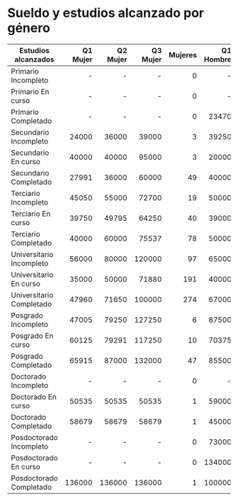 # Sueldo y estudios alcanzado por género

| Estudios alcanzados | Q1 Mujer | Q2 Mujer | Q3 Mujer | Mujeres | Q1 Hombre | Q2 Hombre | Q3 Hombre | Hombres |
|--|--:|--:|--:|--:|--:|--:|--:|--:|
| Primario Incompleto | - | - | - | 0 | - | - | - | 0 |
| Primario En curso | - | - | - | 0 | - | - | - | 0 |
| Primario Completado | - | - | - | 0 | 23470 | 23470 | 23470 | 1 |
| Secundario Incompleto | 24000 | 36000 | 39000 | 3 | 39250 | 58500 | 78703 | 46 |
| Secundario En curso | 40000 | 40000 | 95000 | 3 | 20000 | 43000 | 65000 | 13 |
| Secundario Completado | 27991 | 36000 | 60000 | 49 | 40000 | 62000 | 91750 | 406 |
| Terciario Incompleto | 45050 | 55000 | 72700 | 19 | 50000 | 75591 | 105000 | 172 |
| Terciario En curso | 39750 | 49795 | 64250 | 40 | 39000 | 50000 | 70100 | 223 |
| Terciario Completado | 40000 | 60000 | 75537 | 78 | 50000 | 71773 | 105000 | 555 |
| Universitario Incompleto | 56000 | 80000 | 120000 | 97 | 65000 | 93000 | 132000 | 875 |
| Universitario En curso | 35000 | 50000 | 71880 | 191 | 40000 | 58668 | 85000 | 1148 |
| Universitario Completado | 47960 | 71650 | 100000 | 274 | 67000 | 97000 | 140000 | 1221 |
| Posgrado Incompleto | 47005 | 79250 | 127250 | 6 | 87500 | 98750 | 150500 | 19 |
| Posgrado En curso | 60125 | 79291 | 117250 | 10 | 70375 | 96125 | 120000 | 46 |
| Posgrado Completado | 65915 | 87000 | 132000 | 47 | 85500 | 120000 | 183750 | 174 |
| Doctorado Incompleto | - | - | - | 0 | - | - | - | 0 |
| Doctorado En curso | 50535 | 50535 | 50535 | 1 | 59000 | 120000 | 165000 | 7 |
| Doctorado Completado | 58679 | 58679 | 58679 | 1 | 45000 | 100000 | 145000 | 9 |
| Posdoctorado Incompleto | - | - | - | 0 | 73000 | 73000 | 73000 | 1 |
| Posdoctorado En curso | - | - | - | 0 | 134000 | 134000 | 134000 | 1 |
| Posdoctorado Completado | 136000 | 136000 | 136000 | 1 | 100000 | 100000 | 140000 | 5 |

